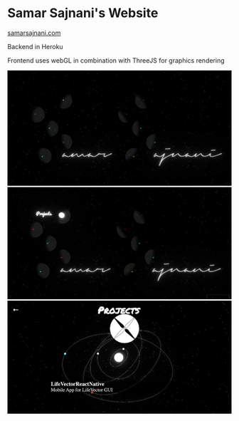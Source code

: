 # Samar Sajnani's Website

[samarsajnani.com](samarsajnani.com)

Backend in Heroku

Frontend uses webGL in combination with ThreeJS for graphics rendering

![MainPage](website.png)
![MainPage](website2.png)
![MainPage](website3.png)
